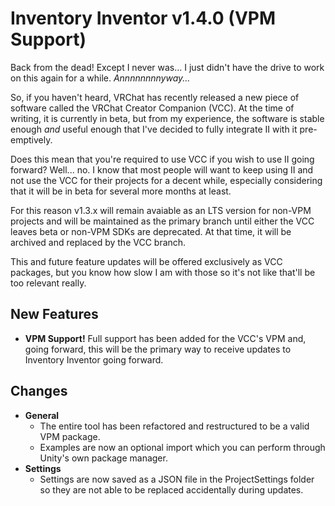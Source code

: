 # Inventory Inventor v1.4.0 (VPM Support)
Back from the dead! Except I never was... I just didn't have the drive to work on this again for a while. *Annnnnnnnyway...*

So, if you haven't heard, VRChat has recently released a new piece of software called the VRChat Creator Companion (VCC). At the time of writing, it is currently in beta, but from my experience, the software is stable enough *and* useful enough that I've decided to fully integrate II with it pre-emptively.

Does this mean that you're required to use VCC if you wish to use II going forward? Well... no. I know that most people will want to keep using II and not use the VCC for their projects for a decent while, especially considering that it will be in beta for several more months at least. 

For this reason v1.3.x will remain avaiable as an LTS version for non-VPM projects and will be maintained as the primary branch until either the VCC leaves beta or non-VPM SDKs are deprecated. At that time, it will be archived and replaced by the VCC branch.

This and future feature updates will be offered exclusively as VCC packages, but you know how slow I am with those so it's not like that'll be too relevant really.

## New Features
- **VPM Support!**
	Full support has been added for the VCC's VPM and, going forward, this will be the primary way to receive updates to Inventory Inventor going forward.

## Changes
- **General**
	- The entire tool has been refactored and restructured to be a valid VPM package.
	- Examples are now an optional import which you can perform through Unity's own package manager.
- **Settings**
	- Settings are now saved as a JSON file in the ProjectSettings folder so they are not able to be replaced accidentally during updates.